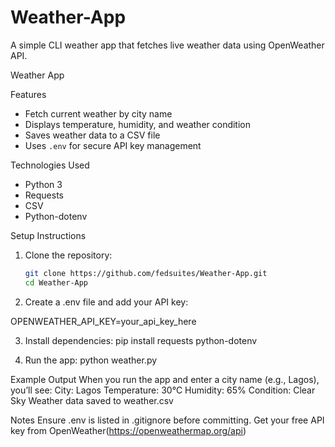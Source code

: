 # Weather-App
A simple CLI weather app that fetches live weather data using OpenWeather API.

 Weather App

 Features
- Fetch current weather by city name  
- Displays temperature, humidity, and weather condition  
- Saves weather data to a CSV file  
- Uses `.env` for secure API key management  

Technologies Used
- Python 3  
- Requests  
- CSV  
- Python-dotenv  

 Setup Instructions
1. Clone the repository:
   ```bash
   git clone https://github.com/fedsuites/Weather-App.git
   cd Weather-App

2. Create a .env file and add your API key:

 OPENWEATHER_API_KEY=your_api_key_here

3. Install dependencies:
pip install requests python-dotenv

4. Run the app:
python weather.py

Example Output
When you run the app and enter a city name (e.g., Lagos), you’ll see:
City: Lagos
Temperature: 30°C
Humidity: 65%
Condition: Clear Sky
Weather data saved to weather.csv

 Notes
Ensure .env is listed in .gitignore before committing.
Get your free API key from OpenWeather(https://openweathermap.org/api)
